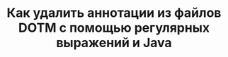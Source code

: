 ---
############################# Static ############################
layout: "auto-gen-gist"
draft: false
path: "ru/redaction/java/annotation/dotm"
otherformats: CSV DOC DOCM DOCX DOT DOTX PDF POT POTM PPS PPSM PPSX PPT PPTM PPTX RTF XLS XLSM XLSX XLT XLTM XLTX  

############################# Head ############################
head_title: "Редактировать аннотации DOTM с помощью регулярных выражений в Java"
head_description: "API GroupDocs.Redaction Java позволяет разработчикам редактировать аннотации из PDF DOC DOCX RTF RTF XLSX CSV PPT PPTX и изображений с использованием регулярных выражений в Java"

############################# Header ############################
title: "Как удалить аннотации из файлов DOTM с помощью регулярных выражений и Java"
description: "API GroupDocs.Redaction Java позволяет редактировать, скрывать или удалять конфиденциальные комментарии из текстовых документов, таблиц, презентаций, PDF и изображений с помощью регулярных выражений."

################### SubMenu/Download Button #####################
button:
    enable: true

############################# About ############################
about:
    enable: true
    title: "Что такое очистка комментариев?"
    content: |
        Редактирование текста или очистка — это процесс удаления конфиденциальных или нежелательных аннотаций из цифровых документов, при этом остальная часть документа или абзаца, содержащего его, остается нетронутой. Редактирование помогает пользователям, а также организациям защитить свою конфиденциальную информацию, скрывая или удаляя ее без возможности восстановления. Используя GroupDocs.Redaction Java API, пользователи теперь могут редактировать, скрывать или удалять конфиденциальный текст из текстовых документов, рабочих листов, презентаций, PDF и файлов растровых изображений. API предоставляет широкий спектр возможностей и методов для редактирования частной информации в документах. Он поддерживает поиск и редактирование с использованием регулярных выражений, использование текстовых (коды исключений) или графических (цветные прямоугольники) редакций и многое другое. Так почему бы не попробовать автоматизировать процесс редактирования документов, загрузив API и изучив его основные и расширенные функции.

############################# Steps ############################
steps:
    enable: true
    block:
    - title_left: "Редактирование аннотаций DOTM с использованием регулярных выражений в Java"
      content_left: |
        GroupDocs.Redaction позволяет легко редактировать данные конфиденциального или личного характера из ваших документов. Самый популярный случай редактирования — удаление аннотации из документа. 

        Следующий код можно использовать для применения редактирования аннотации к документу с использованием регулярного выражения. Это позволяет пользователям заменять все комментарии, ссылаясь на «Джон» на «[отредактировано]» в качестве кода исключения,

      title_right: "Удалить конфиденциальные данные из комментариев DOTM"
      content_right: |
        * Создайте экземпляр класса [Redactor](https://apireference.groupdocs.com/redaction/java/com.groupdocs.redaction/Redactor) и загрузите файл DOTM
        * Создайте экземпляр класса [AnnotationRedaction](https://apireference.groupdocs.com/redaction/java/com.groupdocs.redaction.redactions/AnnotationRedaction).
        * Вызвать метод redactor.apply с объектом класса AnnotationRedaction
        * Вызовите метод redactor.save, чтобы сохранить изменения 

      gisthash: "75d727ec8cec6c416b307caeee59f44b"
      gistfile: "AnnotationRedaction.java"
      
    - title_left: "Системные Требования"
      content_left: |
        GroupDocs.Redaction for Java API поддерживаются на всех основных платформах и операционных системах. Чтобы ознакомиться с полным руководством по системным требованиям, посетите [системные требования] (https://docs.groupdocs.com/redaction/java/system-requirements). Перед выполнением приведенного ниже кода убедитесь, что в вашей системе установлены следующие предварительные условия. :
        * Операционные системы: Microsoft Windows, Linux, MacОС
        * Среда разработки: NetBeans, Intellij IDEA, Eclipse и т. д.
        * Java Среда выполнения: J2SE 6.0 и выше
        * Получите последнюю версию GroupDocs.Redaction for Java от [Maven] (https://repository.groupdocs.com/webapp/#/artifacts/browse/tree/General/repo/com/groupdocs/groupdocs-redaction)
        
      title_right: "Как использовать GroupDocs.Redaction?"
      content_right: |
        * Разрешить пользователям добавлять пользовательские форматы документов и типы редакций
        * Для удаления конфиденциальной информации не требуется дополнительное программное обеспечение.
        * Возможность установить документ рендеринга диапазона страниц как PDF
        * Простой способ редактирования различных типов метаданных: имя автора, версия, название, тема, описание и многое другое.
        * Извлечение информации о документе — тип файла, количество страниц и т. д.

############################# Demos ############################
demos:
    enable: true
############################# About Formats ############################
about_formats:
    enable: true
############################# More Formats ############################
more_formats:
    enable: true

############################# Back to top ###############################
back_to_top:
    enable: true
---